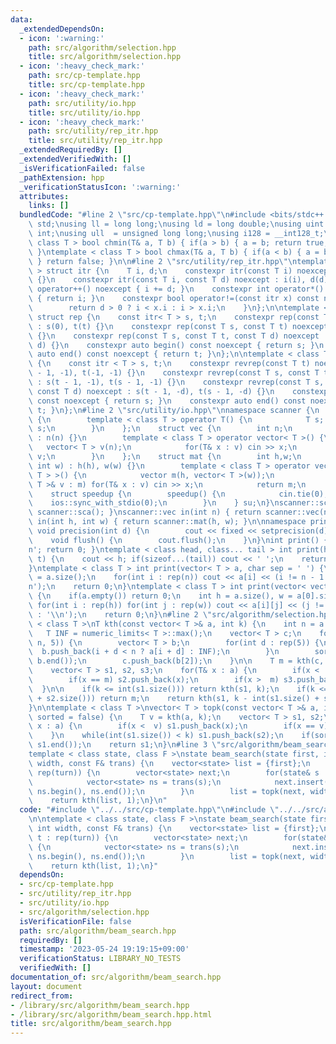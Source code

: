 ```yaml
---
data:
  _extendedDependsOn:
  - icon: ':warning:'
    path: src/algorithm/selection.hpp
    title: src/algorithm/selection.hpp
  - icon: ':heavy_check_mark:'
    path: src/cp-template.hpp
    title: src/cp-template.hpp
  - icon: ':heavy_check_mark:'
    path: src/utility/io.hpp
    title: src/utility/io.hpp
  - icon: ':heavy_check_mark:'
    path: src/utility/rep_itr.hpp
    title: src/utility/rep_itr.hpp
  _extendedRequiredBy: []
  _extendedVerifiedWith: []
  _isVerificationFailed: false
  _pathExtension: hpp
  _verificationStatusIcon: ':warning:'
  attributes:
    links: []
  bundledCode: "#line 2 \"src/cp-template.hpp\"\n#include <bits/stdc++.h>\nusing namespace\
    \ std;\nusing ll = long long;\nusing ld = long double;\nusing uint = unsigned\
    \ int;\nusing ull  = unsigned long long;\nusing i128 = __int128_t;\ntemplate <\
    \ class T > bool chmin(T& a, T b) { if(a > b) { a = b; return true; } return false;\
    \ }\ntemplate < class T > bool chmax(T& a, T b) { if(a < b) { a = b; return true;\
    \ } return false; }\n\n#line 2 \"src/utility/rep_itr.hpp\"\ntemplate < class T\
    \ > struct itr {\n    T i, d;\n    constexpr itr(const T i) noexcept : i(i), d(1)\
    \ {}\n    constexpr itr(const T i, const T d) noexcept : i(i), d(d) {}\n    void\
    \ operator++() noexcept { i += d; }\n    constexpr int operator*() const noexcept\
    \ { return i; }\n    constexpr bool operator!=(const itr x) const noexcept {\n\
    \        return d > 0 ? i < x.i : i > x.i;\n    }\n};\n\ntemplate < class T >\
    \ struct rep {\n    const itr< T > s, t;\n    constexpr rep(const T t) noexcept\
    \ : s(0), t(t) {}\n    constexpr rep(const T s, const T t) noexcept : s(s), t(t)\
    \ {}\n    constexpr rep(const T s, const T t, const T d) noexcept : s(s, d), t(t,\
    \ d) {}\n    constexpr auto begin() const noexcept { return s; }\n    constexpr\
    \ auto end() const noexcept { return t; }\n};\n\ntemplate < class T > struct revrep\
    \ {\n    const itr < T > s, t;\n    constexpr revrep(const T t) noexcept : s(t\
    \ - 1, -1), t(-1, -1) {}\n    constexpr revrep(const T s, const T t) noexcept\
    \ : s(t - 1, -1), t(s - 1, -1) {}\n    constexpr revrep(const T s, const T t,\
    \ const T d) noexcept : s(t - 1, -d), t(s - 1, -d) {}\n    constexpr auto begin()\
    \ const noexcept { return s; }\n    constexpr auto end() const noexcept { return\
    \ t; }\n};\n#line 2 \"src/utility/io.hpp\"\nnamespace scanner {\n    struct sca\
    \ {\n        template < class T > operator T() {\n            T s; cin >> s; return\
    \ s;\n        }\n    };\n    struct vec {\n        int n;\n        vec(int n)\
    \ : n(n) {}\n        template < class T > operator vector< T >() {\n         \
    \   vector< T > v(n);\n            for(T& x : v) cin >> x;\n            return\
    \ v;\n        }\n    };\n    struct mat {\n        int h,w;\n        mat(int h,\
    \ int w) : h(h), w(w) {}\n        template < class T > operator vector< vector<\
    \ T > >() {\n            vector m(h, vector< T >(w));\n            for(vector<\
    \ T >& v : m) for(T& x : v) cin >> x;\n            return m;\n        }\n    };\n\
    \    struct speedup {\n        speedup() {\n            cin.tie(0);\n        \
    \    ios::sync_with_stdio(0);\n        }\n    } su;\n}\nscanner::sca in() { return\
    \ scanner::sca(); }\nscanner::vec in(int n) { return scanner::vec(n); }\nscanner::mat\
    \ in(int h, int w) { return scanner::mat(h, w); }\n\nnamespace printer {\n   \
    \ void precision(int d) {\n        cout << fixed << setprecision(d);\n    }\n\
    \    void flush() {\n        cout.flush();\n    }\n}\nint print() { cout << '\\\
    n'; return 0; }\ntemplate < class head, class... tail > int print(head&& h, tail&&...\
    \ t) {\n    cout << h; if(sizeof...(tail)) cout << ' ';\n    return print(forward<tail>(t)...);\n\
    }\ntemplate < class T > int print(vector< T > a, char sep = ' ') {\n    int n\
    \ = a.size();\n    for(int i : rep(n)) cout << a[i] << (i != n - 1 ? sep : '\\\
    n');\n    return 0;\n}\ntemplate < class T > int print(vector< vector< T > > a)\
    \ {\n    if(a.empty()) return 0;\n    int h = a.size(), w = a[0].size();\n   \
    \ for(int i : rep(h)) for(int j : rep(w)) cout << a[i][j] << (j != w - 1 ? ' '\
    \ : '\\n');\n    return 0;\n}\n#line 2 \"src/algorithm/selection.hpp\"\n\ntemplate\
    \ < class T >\nT kth(const vector< T >& a, int k) {\n    int n = a.size();\n \
    \   T INF = numeric_limits< T >::max();\n    vector< T > c;\n    for(int i : rep(0,\
    \ n, 5)) {\n        vector< T > b;\n        for(int d : rep(5)) {\n          \
    \  b.push_back(i + d < n ? a[i + d] : INF);\n        }\n        sort(b.begin(),\
    \ b.end());\n        c.push_back(b[2]);\n    }\n\n    T m = kth(c, n / 10);\n\
    \    vector< T > s1, s2, s3;\n    for(T& x : a) {\n        if(x <  m) s1.push_back(x);\n\
    \        if(x == m) s2.push_back(x);\n        if(x >  m) s3.push_back(x);\n  \
    \  }\n\n    if(k <= int(s1.size())) return kth(s1, k);\n    if(k <= int(s1.size()\
    \ + s2.size())) return m;\n    return kth(s1, k - int(s1.size() + s2.size()));\n\
    }\n\ntemplate < class T >\nvector< T > topk(const vector< T >& a, int k, bool\
    \ sorted = false) {\n    T v = kth(a, k);\n    vector< T > s1, s2;\n    for(T&\
    \ x : a) {\n        if(x <  v) s1.push_back(x);\n        if(x == v) s2.push_back(x);\n\
    \    }\n    while(int(s1.size()) < k) s1.push_back(s2);\n    if(sorted) sort(s1.begin(),\
    \ s1.end());\n    return s1;\n}\n#line 3 \"src/algorithm/beam_search.hpp\"\n\n\
    template < class state, class F >\nstate beam_search(state first, int turn, int\
    \ width, const F& trans) {\n    vector<state> list = {first};\n    for(int t :\
    \ rep(turn)) {\n        vector<state> next;\n        for(state& s : list) {\n\
    \            vector<state> ns = trans(s);\n            next.insert(next.end(),\
    \ ns.begin(), ns.end());\n        }\n        list = topk(next, width);\n    }\n\
    \    return kth(list, 1);\n}\n"
  code: "#include \"../../src/cp-template.hpp\"\n#include \"../../src/algorithm/selection.hpp\"\
    \n\ntemplate < class state, class F >\nstate beam_search(state first, int turn,\
    \ int width, const F& trans) {\n    vector<state> list = {first};\n    for(int\
    \ t : rep(turn)) {\n        vector<state> next;\n        for(state& s : list)\
    \ {\n            vector<state> ns = trans(s);\n            next.insert(next.end(),\
    \ ns.begin(), ns.end());\n        }\n        list = topk(next, width);\n    }\n\
    \    return kth(list, 1);\n}"
  dependsOn:
  - src/cp-template.hpp
  - src/utility/rep_itr.hpp
  - src/utility/io.hpp
  - src/algorithm/selection.hpp
  isVerificationFile: false
  path: src/algorithm/beam_search.hpp
  requiredBy: []
  timestamp: '2023-05-24 19:19:15+09:00'
  verificationStatus: LIBRARY_NO_TESTS
  verifiedWith: []
documentation_of: src/algorithm/beam_search.hpp
layout: document
redirect_from:
- /library/src/algorithm/beam_search.hpp
- /library/src/algorithm/beam_search.hpp.html
title: src/algorithm/beam_search.hpp
---
```

